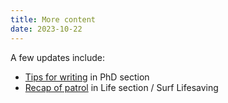 ```yaml
---
title: More content
date: 2023-10-22
---
```


A few updates include: 
- [Tips for writing](/phd/tips-for-writing) in PhD section
- [Recap of patrol](/life/surf-lifesaving/patrol-days) in Life section / Surf Lifesaving